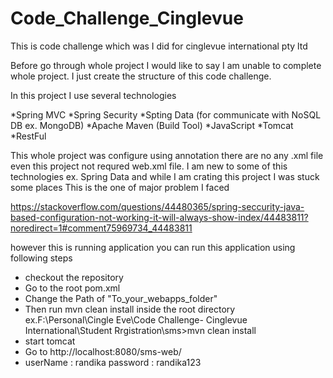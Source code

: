 # Code_Challenge_Cinglevue
This is code challenge which was I did for cinglevue international pty ltd

Before go through whole project I would like to say I am unable to complete whole project. I just create the structure of this code challenge.

In this project I use several technologies

*Spring MVC
*Spring Security
*Spting Data (for communicate with NoSQL DB ex. MongoDB)
*Apache Maven (Build Tool)
*JavaScript
*Tomcat
*RestFul

This whole project was configure using annotation there are no any .xml file even this project not requred web.xml file. I am new to some of this technologies ex. Spring Data and while I am crating this project I was stuck some places This is the one of major problem I faced

https://stackoverflow.com/questions/44480365/spring-seccurity-java-based-configuration-not-working-it-will-always-show-index/44483811?noredirect=1#comment75969734_44483811

however this is running application you can run this application using following steps

* checkout the repository
* Go to the root pom.xml
* Change the Path of <outputDirectory>"To_your_webapps_folder"</outputDirectory>
* Then run mvn clean install inside the root directory ex.F:\Personal\Cingle Eve\Code Challenge- Cinglevue International\Student Rrgistration\sms>mvn clean install
* start tomcat
* Go to http://localhost:8080/sms-web/
* userName : randika password : randika123
